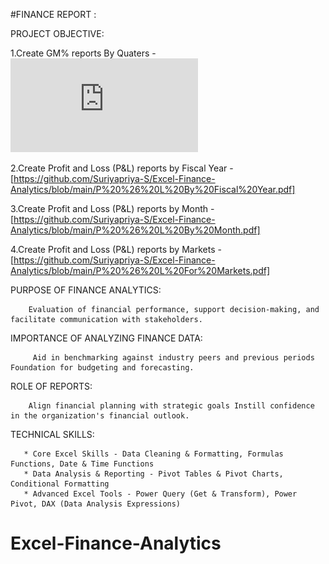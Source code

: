 #FINANCE REPORT :

PROJECT OBJECTIVE:

  1.Create GM% reports By Quaters -
  ![image alt](https://github.com/Suriyapriya-S/Excel-Finance-Analytics/blob/main/GM%25%20by%20Quaters.pdf)

  2.Create  Profit and Loss (P&L) reports by Fiscal Year - 
  [https://github.com/Suriyapriya-S/Excel-Finance-Analytics/blob/main/P%20%26%20L%20By%20Fiscal%20Year.pdf]

  3.Create Profit and Loss (P&L) reports by Month -
  [https://github.com/Suriyapriya-S/Excel-Finance-Analytics/blob/main/P%20%26%20L%20By%20Month.pdf]

  4.Create Profit and Loss (P&L) reports by Markets -
  [https://github.com/Suriyapriya-S/Excel-Finance-Analytics/blob/main/P%20%26%20L%20For%20Markets.pdf]
 
 
 PURPOSE OF FINANCE ANALYTICS:
 
        Evaluation of financial performance, support decision-making, and facilitate communication with stakeholders.

 IMPORTANCE OF ANALYZING FINANCE DATA:
 
         Aid in benchmarking against industry peers and previous periods Foundation for budgeting and forecasting.

ROLE OF REPORTS: 
 
        Align financial planning with strategic goals Instill confidence in the organization's financial outlook.

TECHNICAL SKILLS:
       
       * Core Excel Skills - Data Cleaning & Formatting, Formulas Functions, Date & Time Functions
       * Data Analysis & Reporting - Pivot Tables & Pivot Charts, Conditional Formatting
       * Advanced Excel Tools - Power Query (Get & Transform), Power Pivot, DAX (Data Analysis Expressions)
# Excel-Finance-Analytics
